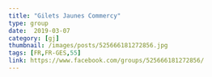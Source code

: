 ```yaml
---
title: "Gilets Jaunes Commercy"
type: group
date:  2019-03-07
category: [gj]
thumbnail: /images/posts/525666181272856.jpg
tags: [FR,FR-GES,55]
link: https://www.facebook.com/groups/525666181272856/
---
```

